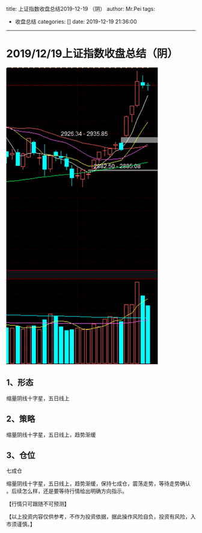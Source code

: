 title: 上证指数收盘总结2019-12-19 （阴）
author: Mr.Pei
tags:

  - 收盘总结
categories: []
date: 2019-12-19  21:36:00
---
# 2019/12/19上证指数收盘总结（阴）

![](https://github.com/Soros1990/markDownImages/blob/master/20191219213337.png?raw=true)

## 1、形态

缩量阴线十字星，五日线上

## 2、策略

缩量阴线十字星，五日线上，趋势渐缓

## 3、仓位
七成仓

缩量阴线十字星，五日线上，趋势渐缓，保持七成仓，震荡走势，等待走势确认 。后续怎么样，还是要等待行情给出明确方向指示。

【行情只可跟随不可预测】

【以上投资内容仅供参考，不作为投资依据，据此操作风险自负，投资有风险，入市须谨慎。】